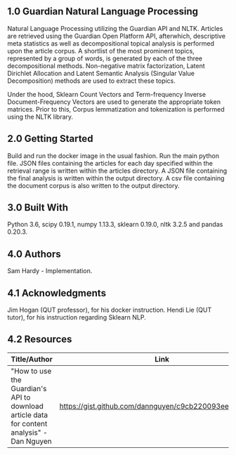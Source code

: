 ## 1.0 Guardian Natural Language Processing
Natural Language Processing utilizing the Guardian API and NLTK. Articles are retrieved using the Guardian Open Platform API, afterwhich, descriptive meta statistics as well as decompositional topical analysis is performed upon the article corpus. A shortlist of the most prominent topics, represented by a group of words, is generated by each of the three decompositional methods. Non-negative matrix factorization, Latent Dirichlet Allocation and Latent Semantic Analysis (Singular Value Decomposition) methods are used to extract these topics.

Under the hood, Sklearn Count Vectors and Term-frequency Inverse Document-Frequency Vectors are used to generate the appropriate token matrices. Prior to this, Corpus lemmatization and tokenization is performed using the NLTK library. 

## 2.0 Getting Started
Build and run the docker image in the usual fashion. Run the main python file. JSON files containing the articles for each day specified within the retrieval range is written within the articles directory. A JSON file containing the final analysis is written within the output directory. A csv file containing the document corpus is also written to the output directory.

## 3.0 Built With
Python 3.6, scipy 0.19.1, numpy 1.13.3, sklearn 0.19.0, nltk 3.2.5 and pandas 0.20.3.

## 4.0 Authors
Sam Hardy - Implementation.

## 4.1 Acknowledgments
Jim Hogan (QUT professor), for his docker instruction. Hendi Lie (QUT tutor), for his instruction regarding Sklearn NLP.

## 4.2 Resources
| Title/Author  | Link  |
| ------------- | ----- |
| "How to use the Guardian's API to download article data for content analysis" - Dan Nguyen     | https://gist.github.com/dannguyen/c9cb220093ee4c12b840 |